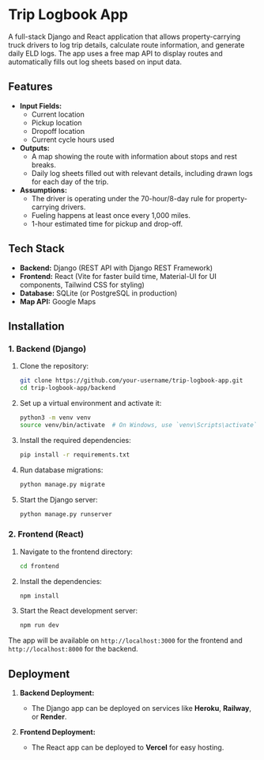 
# Trip Logbook App

A full-stack Django and React application that allows property-carrying truck drivers to log trip details, calculate route information, and generate daily ELD logs. The app uses a free map API to display routes and automatically fills out log sheets based on input data.

## Features
- **Input Fields:**
  - Current location
  - Pickup location
  - Dropoff location
  - Current cycle hours used
- **Outputs:**
  - A map showing the route with information about stops and rest breaks.
  - Daily log sheets filled out with relevant details, including drawn logs for each day of the trip.
- **Assumptions:**
  - The driver is operating under the 70-hour/8-day rule for property-carrying drivers.
  - Fueling happens at least once every 1,000 miles.
  - 1-hour estimated time for pickup and drop-off.

## Tech Stack
- **Backend:** Django (REST API with Django REST Framework)
- **Frontend:** React (Vite for faster build time, Material-UI for UI components, Tailwind CSS for styling)
- **Database:** SQLite (or PostgreSQL in production)
- **Map API:** Google Maps 

## Installation

### 1. Backend (Django)
1. Clone the repository:
   ```bash
   git clone https://github.com/your-username/trip-logbook-app.git
   cd trip-logbook-app/backend
   ```

2. Set up a virtual environment and activate it:
   ```bash
   python3 -m venv venv
   source venv/bin/activate  # On Windows, use `venv\Scripts\activate`
   ```

3. Install the required dependencies:
   ```bash
   pip install -r requirements.txt
   ```

4. Run database migrations:
   ```bash
   python manage.py migrate
   ```

5. Start the Django server:
   ```bash
   python manage.py runserver
   ```

### 2. Frontend (React)
1. Navigate to the frontend directory:
   ```bash
   cd frontend
   ```

2. Install the dependencies:
   ```bash
   npm install
   ```

3. Start the React development server:
   ```bash
   npm run dev
   ```

The app will be available on `http://localhost:3000` for the frontend and `http://localhost:8000` for the backend.

## Deployment

1. **Backend Deployment:**
   - The Django app can be deployed on services like **Heroku**, **Railway**, or **Render**.
   
2. **Frontend Deployment:**
   - The React app can be deployed to **Vercel** for easy hosting.


